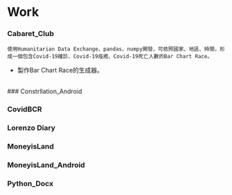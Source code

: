 # Work

### Cabaret_Club
    使用Humanitarian Data Exchange、pandas、numpy開發，可依照國家、地區、時間，形成一個包含Covid-19確診、Covid-19痊癒、Covid-19死亡人數的Bar Chart Race。
* 製作Bar Chart Race的生成器。
</br>
### Constrllation_Android

### CovidBCR

### Lorenzo Diary

### MoneyisLand

### MoneyisLand_Android

### Python_Docx
